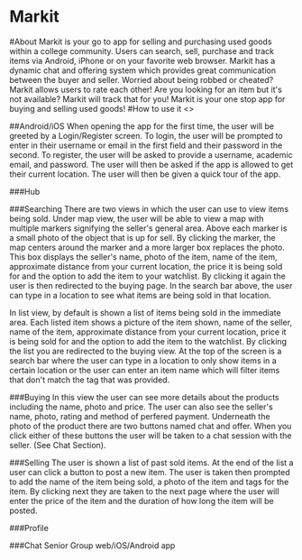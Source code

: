 # Markit
#About
Markit is your go to app for selling and purchasing used goods within a college community. Users can search, sell, purchase and track items via Android, iPhone or on your favorite web browser. Markit has a dynamic chat and offering system which provides great communication between the buyer and seller. Worried about being robbed or cheated? Markit allows users to rate each other! Are you looking for an item but it's not available? Markit will track that for you! Markit is your one stop app for buying and selling used goods!
#How to use it
<<pic goes here>>

##Android/iOS
When opening the app for the first time, the user will be greeted by a Login/Register screen. To login, the user will be prompted to enter in their username or email in the first field and their password in the second. To register, the user will be asked to provide a username, academic email, and password. The user will then be asked if the app is allowed to get their current location. The user will then be given a quick tour of the app.

###Hub


###Searching
There are two views in which the user can use to view items being sold. Under map view, the user will be able to view a map with multiple markers signifying the seller's general area. Above each marker is a small photo of the object that is up for sell. By clicking the marker, the map centers around the marker and a more larger box replaces the photo. This box displays the seller's name, photo of the item, name of the item, approximate distance from your current location, the price it is being sold for and the option to add the item to your watchlist. By clicking it again the user is then redirected to the buying page. In the search bar above, the user can type in a location to see what items are being sold in that location.

In list view, by default is shown a list of items being sold in the immediate area. Each listed item shows a picture of the item shown, name of the seller, name of the item, approximate distance from your current location, price it is being sold for and the option to add the item to the watchlist. By clicking the list you are redirected to the buying view. At the top of the screen is a search bar where the user can type in a location to only show items in a certain location or the user can enter an item name which will filter items that don't match the tag that was provided.

###Buying
In this view the user can see more details about the products including the name, photo and price. The user can also see the seller's name, photo, rating and method of perfered payment. Underneath the photo of the product there are two buttons named chat and offer. When you click either of these buttons the user will be taken to a chat session with the seller. (See Chat Section).

###Selling
The user is shown a list of past sold items. At the end of the list a user can click a button to post a new item. The user is taken then prompted to add the name of the item being sold, a photo of the item and tags for the item. By clicking next they are taken to the next page where the user will enter the price of the item and the duration of how long the item will be posted. 

###Profile


###Chat
Senior Group  web/iOS/Android app
